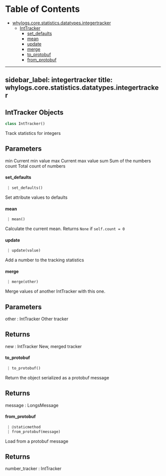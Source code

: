# Table of Contents

* [whylogs.core.statistics.datatypes.integertracker](#whylogs.core.statistics.datatypes.integertracker)
  * [IntTracker](#whylogs.core.statistics.datatypes.integertracker.IntTracker)
    * [set\_defaults](#whylogs.core.statistics.datatypes.integertracker.IntTracker.set_defaults)
    * [mean](#whylogs.core.statistics.datatypes.integertracker.IntTracker.mean)
    * [update](#whylogs.core.statistics.datatypes.integertracker.IntTracker.update)
    * [merge](#whylogs.core.statistics.datatypes.integertracker.IntTracker.merge)
    * [to\_protobuf](#whylogs.core.statistics.datatypes.integertracker.IntTracker.to_protobuf)
    * [from\_protobuf](#whylogs.core.statistics.datatypes.integertracker.IntTracker.from_protobuf)

---
sidebar_label: integertracker
title: whylogs.core.statistics.datatypes.integertracker
---

## IntTracker Objects

```python
class IntTracker()
```

Track statistics for integers

Parameters
---------
min
Current min value
max
Current max value
sum
Sum of the numbers
count
Total count of numbers

#### set\_defaults

```python
 | set_defaults()
```

Set attribute values to defaults

#### mean

```python
 | mean()
```

Calculate the current mean.  Returns `None` if `self.count = 0`

#### update

```python
 | update(value)
```

Add a number to the tracking statistics

#### merge

```python
 | merge(other)
```

Merge values of another IntTracker with this one.

Parameters
----------
other : IntTracker
Other tracker

Returns
-------
new : IntTracker
New, merged tracker

#### to\_protobuf

```python
 | to_protobuf()
```

Return the object serialized as a protobuf message

Returns
-------
message : LongsMessage

#### from\_protobuf

```python
 | @staticmethod
 | from_protobuf(message)
```

Load from a protobuf message

Returns
-------
number_tracker : IntTracker

